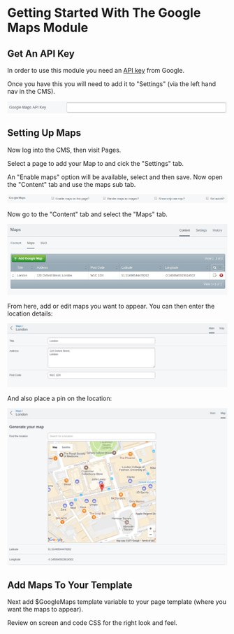 # Getting Started With The Google Maps Module

## Get An API Key

In order to use this module you need an [API key](https://developers.google.com/maps/documentation/javascript/get-api-key)
from Google.

Once you have this you will need to add it to "Settings" (via the left hand nav in the CMS).

![Set Your API Key](_images/google-maps-api-key.png)

## Setting Up Maps

Now log into the CMS, then visit Pages.

Select a page to add your Map to and cick the "Settings" tab.

An "Enable maps" option will be available, select and then save. Now open the "Content"
tab and use the maps sub tab.

![Google Maps Options](_images/google-maps-options.png)

Now go to the "Content" tab and select the "Maps" tab.

![List Google Maps](_images/google-maps-map-list.png)

From here, add or edit maps you want to appear. You can then enter the location details:

![Google Map Location Details](_images/google-maps-address-info.png)

And also place a pin on the location:

![Google Map Map View](_images/google-maps-map-screen.png)

## Add Maps To Your Template

Next add $GoogleMaps template variable to your page template (where you want the maps to appear).

Review on screen and code CSS for the right look and feel.